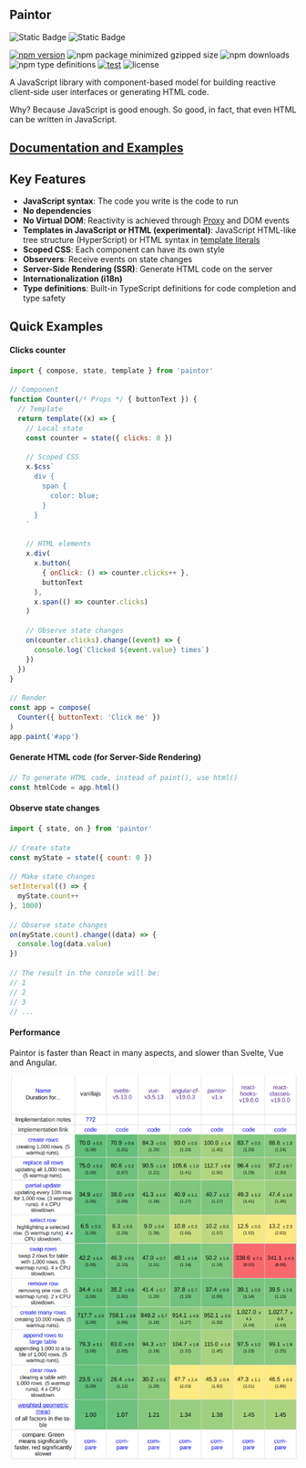 ## Paintor

![Static Badge](https://img.shields.io/badge/100%25%20JavaScript-F0DB4F?style=for-the-badge&logo=JavaScript&labelColor=black)
![Static Badge](https://img.shields.io/badge/NodeJs-3C873A?style=for-the-badge&logo=node.js&labelColor=black)

[![npm version](https://img.shields.io/npm/v/paintor.svg?logo=npm&color=cb3837)](https://www.npmjs.com/package/paintor)
![npm package minimized gzipped size](https://img.shields.io/bundlejs/size/paintor?color=cb3837)
![npm downloads](https://img.shields.io/npm/dm/paintor?color=cb3837)
![npm type definitions](https://img.shields.io/npm/types/paintor)
[![test](https://github.com/AseasRoa/DocSchema/actions/workflows/test.yml/badge.svg)](https://github.com/AseasRoa/DocSchema/actions/workflows/test.yml)
![license](https://img.shields.io/npm/l/paintor)

A JavaScript library with component-based model for building reactive
client-side user interfaces or generating HTML code.

Why? Because JavaScript is good enough. So good, in fact, that even HTML
can be written in JavaScript.

## [Documentation and Examples](https://aseasroa.github.io/paintor)

## Key Features
- **JavaScript syntax**: The code you write is the code to run
- **No dependencies**
- **No Virtual DOM**: Reactivity is achieved through [Proxy](https://developer.mozilla.org/en-US/docs/Web/JavaScript/Reference/Global_Objects/Proxy)
  and DOM events
- **Templates in JavaScript or HTML (experimental)**: JavaScript HTML-like
tree structure (HyperScript) or HTML syntax in [template literals](https://developer.mozilla.org/en-US/docs/Web/JavaScript/Reference/Template_literals)
- **Scoped CSS**: Each component can have its own style
- **Observers**: Receive events on state changes
- **Server-Side Rendering (SSR)**: Generate HTML code on the server
- **Internationalization (i18n)**
- **Type definitions**: Built-in TypeScript definitions for code completion and
  type safety

## Quick Examples

#### Clicks counter
```javascript
import { compose, state, template } from 'paintor'

// Component
function Counter(/* Props */ { buttonText }) {
  // Template
  return template((x) => {
    // Local state
    const counter = state({ clicks: 0 })

    // Scoped CSS
    x.$css`
      div {
        span {
          color: blue;
        }
      }
    `

    // HTML elements
    x.div(
      x.button(
        { onClick: () => counter.clicks++ },
        buttonText
      ),
      x.span(() => counter.clicks)
    )

    // Observe state changes
    on(counter.clicks).change((event) => {
      console.log(`Clicked ${event.value} times`)
    })
  })
}

// Render
const app = compose(
  Counter({ buttonText: 'Click me' })
)
app.paint('#app')
```

#### Generate HTML code (for Server-Side Rendering)

```javascript
// To generate HTML code, instead of paint(), use html()
const htmlCode = app.html()
```

#### Observe state changes

```javascript
import { state, on } from 'paintor'

// Create state
const myState = state({ count: 0 })

// Make state changes
setInterval(() => {
  myState.count++
}, 1000)

// Observe state changes
on(myState.count).change((data) => {
  console.log(data.value)
})

// The result in the console will be:
// 1
// 2
// 3
// ...
```

#### Performance

Paintor is faster than React in many aspects,
and slower than Svelte, Vue and Angular.

![js-framework-benchmark-comparison](https://github.com/AseasRoa/paintor/blob/main/js-framework-benchmark-comparison.png?raw=true)
